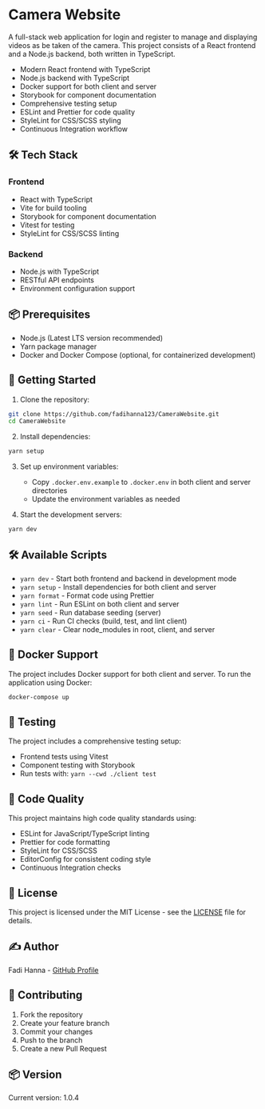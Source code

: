 # Camera Website

A full-stack web application for login and register to manage and displaying videos as be taken of the camera. This project consists of a React frontend and a Node.js backend, both written in TypeScript.

- Modern React frontend with TypeScript
- Node.js backend with TypeScript
- Docker support for both client and server
- Storybook for component documentation
- Comprehensive testing setup
- ESLint and Prettier for code quality
- StyleLint for CSS/SCSS styling
- Continuous Integration workflow

## 🛠️ Tech Stack

### Frontend

- React with TypeScript
- Vite for build tooling
- Storybook for component documentation
- Vitest for testing
- StyleLint for CSS/SCSS linting

### Backend

- Node.js with TypeScript
- RESTful API endpoints
- Environment configuration support

## 📦 Prerequisites

- Node.js (Latest LTS version recommended)
- Yarn package manager
- Docker and Docker Compose (optional, for containerized development)

## 🚀 Getting Started

1. Clone the repository:

```bash
git clone https://github.com/fadihanna123/CameraWebsite.git
cd CameraWebsite
```

2. Install dependencies:

```bash
yarn setup
```

3. Set up environment variables:

   - Copy `.docker.env.example` to `.docker.env` in both client and server directories
   - Update the environment variables as needed

4. Start the development servers:

```bash
yarn dev
```

## 🛠️ Available Scripts

- `yarn dev` - Start both frontend and backend in development mode
- `yarn setup` - Install dependencies for both client and server
- `yarn format` - Format code using Prettier
- `yarn lint` - Run ESLint on both client and server
- `yarn seed` - Run database seeding (server)
- `yarn ci` - Run CI checks (build, test, and lint client)
- `yarn clear` - Clear node_modules in root, client, and server

## 🐳 Docker Support

The project includes Docker support for both client and server. To run the application using Docker:

```bash
docker-compose up
```

## 🧪 Testing

The project includes a comprehensive testing setup:

- Frontend tests using Vitest
- Component testing with Storybook
- Run tests with: `yarn --cwd ./client test`

## 📝 Code Quality

This project maintains high code quality standards using:

- ESLint for JavaScript/TypeScript linting
- Prettier for code formatting
- StyleLint for CSS/SCSS
- EditorConfig for consistent coding style
- Continuous Integration checks

## 📄 License

This project is licensed under the MIT License - see the [LICENSE](LICENSE) file for details.

## ✍️ Author

Fadi Hanna - [GitHub Profile](https://github.com/fadihanna123)

## 🤝 Contributing

1. Fork the repository
2. Create your feature branch
3. Commit your changes
4. Push to the branch
5. Create a new Pull Request

## 📦 Version

Current version: 1.0.4
